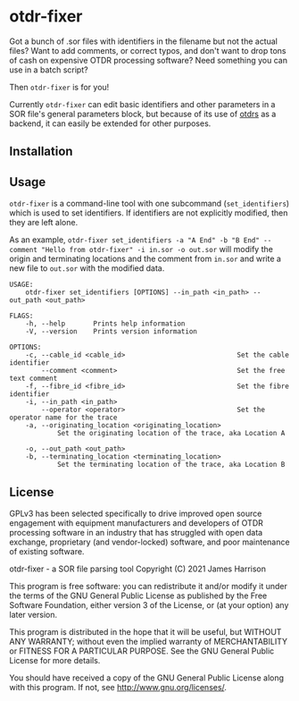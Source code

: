 # otdr-fixer

Got a bunch of .sor files with identifiers in the filename but not the actual files? Want to add comments, or correct typos, and don't want to drop tons of cash on expensive OTDR processing software? Need something you can use in a batch script?

Then `otdr-fixer` is for you!

Currently `otdr-fixer` can edit basic identifiers and other parameters in a SOR file's general parameters block, but because of its use of [otdrs](https://github.com/JamesHarrison/otdrs) as a backend, it can easily be extended for other purposes.

## Installation



## Usage

`otdr-fixer` is a command-line tool with one subcommand (`set_identifiers`) which is used to set identifiers. If identifiers are not explicitly modified, then they are left alone.

As an example, `otdr-fixer set_identifiers -a "A End" -b "B End" --comment "Hello from otdr-fixer" -i in.sor -o out.sor` will modify the origin and terminating locations and the comment from `in.sor` and write a new file to `out.sor` with the modified data.

```
USAGE:
    otdr-fixer set_identifiers [OPTIONS] --in_path <in_path> --out_path <out_path>

FLAGS:
    -h, --help       Prints help information
    -V, --version    Prints version information

OPTIONS:
    -c, --cable_id <cable_id>                            Set the cable identifier
        --comment <comment>                              Set the free text comment
    -f, --fibre_id <fibre_id>                            Set the fibre identifier
    -i, --in_path <in_path>
        --operator <operator>                            Set the operator name for the trace
    -a, --originating_location <originating_location>
            Set the originating location of the trace, aka Location A

    -o, --out_path <out_path>
    -b, --terminating_location <terminating_location>
            Set the terminating location of the trace, aka Location B
```

## License

GPLv3 has been selected specifically to drive improved open source engagement with equipment manufacturers and developers of OTDR processing software in an industry that has struggled with open data exchange, proprietary (and vendor-locked) software, and poor maintenance of existing software.

otdr-fixer - a SOR file parsing tool
Copyright (C) 2021 James Harrison

This program is free software: you can redistribute it and/or modify
it under the terms of the GNU General Public License as published by
the Free Software Foundation, either version 3 of the License, or
(at your option) any later version.

This program is distributed in the hope that it will be useful,
but WITHOUT ANY WARRANTY; without even the implied warranty of
MERCHANTABILITY or FITNESS FOR A PARTICULAR PURPOSE.  See the
GNU General Public License for more details.

You should have received a copy of the GNU General Public License
along with this program.  If not, see <http://www.gnu.org/licenses/>.